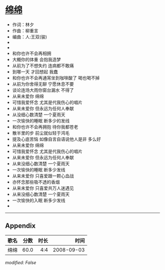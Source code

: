 # [绵绵](https://music.163.com/song?id=409931774)

* 作词：林夕
* 作曲：柳重言
* 编曲：人:王双(骏)
* 
* 
* 和你也许不会再相拥
* 大概你的体重 会抱我造梦
* 从前为了不想失约 连病都不敢痛
* 到哪一天 才回想起 我蠢
* 和你也许不会再通宵坐到咖啡酸了 喝也喝不掉
* 从前为你舍得无聊 宁愿休息不要
* 谈论连场大雨你窗台漏水 不得了
* 从来未爱你 绵绵
* 可惜我爱怀念 尤其是代我伤心的唱片
* 从来未爱你 但永远为任何人奉献
* 从没细心数清楚 一个夏雨天
* 一次愉快的睡眠 断多少的发线
* 和你也许不会再拥抱 待你我都苍老
* 散半里的步 前尘就似轻于鸿毛
* 提及心底苦恼 如像自言自语说他人是非 多么好
* 从来未爱你 绵绵
* 可惜我爱怀念 尤其是代我伤心的唱片
* 从来未爱你 但永远为任何人奉献
* 从来没细心数清楚 一个夏雨天
* 一次愉快的睡眠 断多少发线
* 从来未爱你 只喜爱跟一颗心血战
* 亦怀念那些吸不透的香烟
* 从来未爱你 只喜爱共万人迷遇见
* 从来没细心数清楚 一个夏雨天
* 一次愉快的入眠 断多少发线
* 


---

## Appendix

|歌名|分数|时长|时间|
|:---|:---:|---:|---:|
|绵绵|60.0|4:4|2008-09-03

*modified: False*